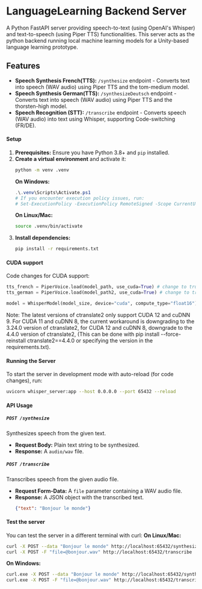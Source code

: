 # LanguageLearning Backend Server
A Python FastAPI server providing speech-to-text (using OpenAI's Whisper) and text-to-speech (using Piper TTS) functionalities. This server acts as the python backend running local machine learning models for a Unity-based language learning prototype.


## Features
*   **Speech Synthesis French(TTS):** `/synthesize` endpoint - Converts text into speech (WAV audio) using Piper TTS and the tom-medium model.
*   **Speech Synthesis German(TTS):** `/synthesizeDeutsch` endpoint - Converts text into speech (WAV audio) using Piper TTS and the thorsten-high model.
*   **Speech Recognition (STT):** `/transcribe` endpoint - Converts speech (WAV audio) into text using Whisper, supporting Code-switching (FR/DE).

#### Setup

1.  **Prerequisites:** Ensure you have Python 3.8+ and `pip` installed.
2.  **Create a virtual environment** and activate it:
    ```bash
    python -m venv .venv
    ```
    **On Windows:**
    ```powershell
    .\.venv\Scripts\Activate.ps1
    # If you encounter execution policy issues, run:
    # Set-ExecutionPolicy -ExecutionPolicy RemoteSigned -Scope CurrentUser
    ```
    **On Linux/Mac:**
    ```bash
    source .venv/bin/activate
    ```
3.  **Install dependencies:**
    ```bash
    pip install -r requirements.txt
    ```
#### CUDA support

Code changes for CUDA support:
```python
tts_french = PiperVoice.load(model_path, use_cuda=True) # change to true 
tts_german = PiperVoice.load(model_path2, use_cuda=True) # change to true
```
```python
model = WhisperModel(model_size, device="cuda", compute_type="float16") # instead of device "cpu", compute_type="int8"
```

Note: The latest versions of ctranslate2 only support CUDA 12 and cuDNN 9. For CUDA 11 and cuDNN 8, the current workaround is downgrading to the 3.24.0 version of ctranslate2, for CUDA 12 and cuDNN 8, downgrade to the 4.4.0 version of ctranslate2, (This can be done with pip install --force-reinstall ctranslate2==4.4.0 or specifying the version in the requirements.txt).

#### Running the Server

To start the server in development mode with auto-reload (for code changes), run:
```bash
uvicorn whisper_server:app --host 0.0.0.0 --port 65432 --reload
```

#### API Usage

##### `POST /synthesize`
Synthesizes speech from the given text.
*   **Request Body:** Plain text string to be synthesized.
*   **Response:** A `audio/wav` file.

##### `POST /transcribe`
Transcribes speech from the given audio file.
*   **Request Form-Data:** A `file` parameter containing a WAV audio file.
*   **Response:** A JSON object with the transcribed text.
    ```json
    {"text": "Bonjour le monde"}
    ```
#### Test the server
You can test the server in a different terminal with curl:
**On Linux/Mac:**
```bash
curl -X POST --data "Bonjour le monde" http://localhost:65432/synthesize -o "bonjour.wav"
curl -X POST -F "file=@bonjour.wav" http://localhost:65432/transcribe
```
**On Windows:**
```bash
curl.exe -X POST --data "Bonjour le monde" http://localhost:65432/synthesize -o "bonjour.wav"
curl.exe -X POST -F "file=@bonjour.wav" http://localhost:65432/transcribe
```